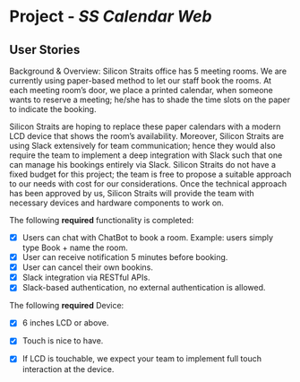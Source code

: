 # Project - *SS Calendar Web*

## User Stories

Background & Overview: Silicon Straits office has 5 meeting rooms. We are currently using paper-based method to let our staff book the rooms. At each meeting room’s door, we place a printed calendar, when someone wants to reserve a meeting; he/she has to shade the time slots on the paper to indicate the booking.

Silicon Straits are hoping to replace these paper calendars with a modern LCD device that shows the room’s availability. Moreover, Silicon Straits are using Slack extensively for team communication; hence they would also require the team to implement a deep integration with Slack such that one can manage his bookings entirely via Slack. Silicon Straits do not have a fixed budget for this project; the team is free to propose a suitable approach to our needs with cost for our considerations. Once the technical approach has been approved by us, Silicon Straits will provide the team with necessary devices and hardware components to work on.

The following **required** functionality is completed:

- [x] Users can chat with ChatBot to book a room. Example: users simply type Book + name the room.
- [x] User can receive notification 5 minutes before booking.
- [x] User can cancel their own bookins.
- [x] Slack integration via RESTful APIs.
- [x] Slack-based authentication, no external authentication is allowed.

The following **required** Device:
- [x] 6 inches LCD or above.
- [x] Touch is nice to have.
- [x] If LCD is touchable, we expect your team to implement full touch interaction at the device.


